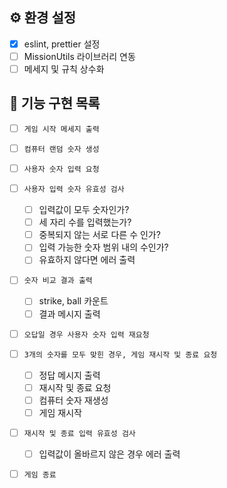 ## ⚙️ 환경 설정

- [x] eslint, prettier 설정
- [ ] MissionUtils 라이브러리 연동
- [ ] 메세지 및 규칙 상수화

## 🚀 기능 구현 목록

- [ ] `게임 시작 메세지 출력`

- [ ] `컴퓨터 랜덤 숫자 생성`

- [ ] `사용자 숫자 입력 요청`

- [ ] `사용자 입력 숫자 유효성 검사`

  - [ ] 입력값이 모두 숫자인가?
  - [ ] 세 자리 수를 입력했는가?
  - [ ] 중복되지 않는 서로 다른 수 인가?
  - [ ] 입력 가능한 숫자 범위 내의 수인가?
  - [ ] 유효하지 않다면 에러 출력

- [ ] `숫자 비교 결과 출력`

  - [ ] strike, ball 카운트
  - [ ] 결과 메시지 출력

- [ ] `오답일 경우 사용자 숫자 입력 재요청`

- [ ] `3개의 숫자를 모두 맞힌 경우, 게임 재시작 및 종료 요청`

  - [ ] 정답 메시지 출력
  - [ ] 재시작 및 종료 요청
  - [ ] 컴퓨터 숫자 재생성
  - [ ] 게임 재시작

- [ ] `재시작 및 종료 입력 유효성 검사`

  - [ ] 입력값이 올바르지 않은 경우 에러 출력

- [ ] `게임 종료`
